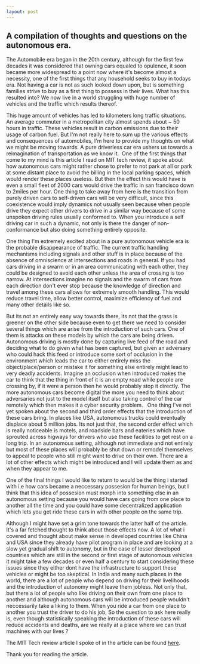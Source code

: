 ```yaml
---
layout: post
---
```


## A compilation of thoughts and questions on the autonomous era.

The Automobile era began in the 20th century, although for the first few decades it was considered that owning cars equaled to opulence, it soon became more widespread to a point now where it's become almost a necessity, one of the first things that any household seeks to buy in todays era. Not having a car is not as such looked down upon, but is something families strive to buy as a first thing to possess in their lives. What has this resulted into? We now live in a world struggling with huge number of vehicles and the traffic which results thereof. 

This huge amount of vehicles has led to kilometers long traffic situations. An average commuter in a metropolitan city almost spends about ~ 50 hours in traffic. These vehicles result in carbon emissions due to their usage of carbon fuel. But I'm not really here to sum up the various effects and consequences of automobiles, I'm here to provide my thoughts on what we might be moving towards. A pure driverless car era ushers us towards a reimagination of transportation as we know it. 
One of the first things that come to my mind is this article I read on MIT tech review, it spoke about how autonomous cars might rather chose to prefer to not park at all or park at some distant place to avoid the billing in the local parking spaces, which would render these places useless. But then the effect this would have is even a small fleet of 2000 cars would drive the traffic in san francisco down to 2miles per hour. One thing to take away from here is the transition from purely driven cars to self-driven cars will be very difficult, since this coexistence would imply dynamics not usually seen because when people drive they expect other drivers to drive in a similar way because of some unspoken driving rules usually conformed to. When you introduce a self driving car in such a dynamic, not only is there the danger of non-conformance but also doing something entirely opposite. 

One thing I'm extremely excited about in a pure autonomous vehicle era is the probable disappearance of traffic. The current traffic handling mechanisms including signals and other stuff is in place because of the absence of omniscience at intersections and roads in general. If you had cars driving in a swarm or in an area communicating with each other, they could be designed to avoid each other unless the area of crossing is too narrow. At intersections imagine no signals and the swarm of cars from each direction don't ever stop because the knowledge of direction and travel among these cars allows for extremely smooth handling. This would reduce travel time, allow better control, maximize efficiency of fuel and many other details like so.

But its not an entirely easy way towards there, its not that the grass is greener on the other side because even to get there we need to consider several things which are arise from the introduction of such cars. One of them is attacks on these models by which the cars are being driven. Autonomous driving is mostly done by capturing live feed of the road and deciding what to do given what has been captured, but given an adversary who could hack this feed or introduce some sort of occlusion in the environment which leads the car to either entirely miss the object/place/person or mistake it for something else entirely might lead to very deadly accidents. Imagine an occlusion when introduced makes the car to think that the thing in front of it is an empty road while people are crossing by, if it were a person then he would probably stop it directly. The more autonomous cars become digital the more you need to think about adversaries not just to the model itself but also taking control of the car remotely which then makes it a cyber security problem.
 
One thing I've not yet spoken about the second and third order effects that the introduction of these cars bring. In places like USA, autonomous trucks could eventually displace about 5 million jobs. Its not just that, the second order effect which is really noticeable is motels, and roadside bars and eateries which have sprouted across higways for drivers who use these facilities to get rest on a long trip. In an autonomous setting, although not immediate and not entirely but most of these places will probably be shut down or remodel themselves to appeal to people who still might want to drive on their own. There are a lot of other effects which might be introduced and I will update them as and when they appear to me.

One of the final things I would like to return to would be the thing i started with i.e how cars became a neccessary possesion for human beings, but I think that this idea of possesion must morph into something else in an autonomous setting because you would have cars going from one place to another all the time and you could have some decentralized application which lets you get ride these cars in with other people on the same trip.

Although I might have set a grim tone towards the latter half of the article. It's a far fetched thought to think about those effects now. A lot of what i covered and thought about make sense in developed countries like China and USA since they already have pilot program in place and are looking at a slow yet gradual shift to autonomy, but in the case of lesser developed countries which are still in the second or first stage of autonomous vehicles it might take a few decades or even half a century to start considering these issues since they either dont have the infrastructure to support these vehicles or might be too skeptical. In India and many such places in the world, there are a lot of people who depend on driving for their livelihoods and the introduction of autonomy might leave them jobless. Not only that, but there a lot of people who like driving on their own from one place to another and although autonomous cars will be introduced people wouldn't neccessarily take a liking to them. When you ride a car from one place to another you trust the driver to do his job, So the question to ask here really is, even though statistically speaking the introduction of these cars will reduce accidents and deaths, are we really at a place where we can trust machines with our lives ?

The MIT Tech review article I spoke of in the article can be found [here](https://www.technologyreview.com/the-download/612873/self-driving-cars-could-make-city-congestion-a-whole-lot-worse/).

Thank you for reading the article.
